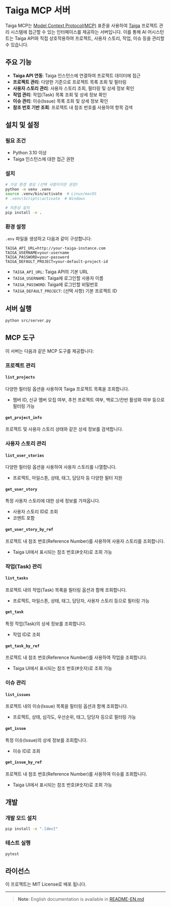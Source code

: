 # Taiga MCP 서버

Taiga MCP는 [Model Context Protocol(MCP)](https://github.com/modelcontextprotocol) 표준을 사용하여 [Taiga](https://www.taiga.io/) 프로젝트 관리 시스템에 접근할 수 있는 인터페이스를 제공하는 서버입니다. 이를 통해 AI 어시스턴트는 Taiga API와 직접 상호작용하여 프로젝트, 사용자 스토리, 작업, 이슈 등을 관리할 수 있습니다.

## 주요 기능

- **Taiga API 연동**: Taiga 인스턴스에 연결하여 프로젝트 데이터에 접근
- **프로젝트 관리**: 다양한 기준으로 프로젝트 목록 조회 및 필터링
- **사용자 스토리 관리**: 사용자 스토리 조회, 필터링 및 상세 정보 확인
- **작업 관리**: 작업(Task) 목록 조회 및 상세 정보 확인
- **이슈 관리**: 이슈(Issue) 목록 조회 및 상세 정보 확인
- **참조 번호 기반 조회**: 프로젝트 내 참조 번호를 사용하여 항목 검색

## 설치 및 설정

### 필요 조건

- Python 3.10 이상
- Taiga 인스턴스에 대한 접근 권한

### 설치

```bash
# 가상 환경 생성 (선택 사항이지만 권장)
python -m venv .venv
source .venv/bin/activate  # Linux/macOS
# .venv\Scripts\activate  # Windows

# 의존성 설치
pip install -e .
```

### 환경 설정

`.env` 파일을 생성하고 다음과 같이 구성합니다:

```
TAIGA_API_URL=http://your-taiga-instance.com
TAIGA_USERNAME=your-username
TAIGA_PASSWORD=your-password
TAIGA_DEFAULT_PROJECT=your-default-project-id
```

- `TAIGA_API_URL`: Taiga API의 기본 URL
- `TAIGA_USERNAME`: Taiga에 로그인할 사용자 이름
- `TAIGA_PASSWORD`: Taiga에 로그인할 비밀번호
- `TAIGA_DEFAULT_PROJECT`: (선택 사항) 기본 프로젝트 ID

## 서버 실행

```bash
python src/server.py
```

## MCP 도구

이 서버는 다음과 같은 MCP 도구를 제공합니다:

### 프로젝트 관리

#### `list_projects`

다양한 필터링 옵션을 사용하여 Taiga 프로젝트 목록을 조회합니다.
- 멤버 ID, 신규 멤버 모집 여부, 추천 프로젝트 여부, 백로그/칸반 활성화 여부 등으로 필터링 가능

#### `get_project_info`

프로젝트 및 사용자 스토리 상태와 같은 상세 정보를 검색합니다.

### 사용자 스토리 관리

#### `list_user_stories`

다양한 필터링 옵션을 사용하여 사용자 스토리를 나열합니다.
- 프로젝트, 마일스톤, 상태, 태그, 담당자 등 다양한 필터 지원

#### `get_user_story`

특정 사용자 스토리에 대한 상세 정보를 가져옵니다.
- 사용자 스토리 ID로 조회
- 코멘트 포함

#### `get_user_story_by_ref`

프로젝트 내 참조 번호(Reference Number)를 사용하여 사용자 스토리를 조회합니다.
- Taiga UI에서 표시되는 참조 번호(#숫자)로 조회 가능

### 작업(Task) 관리

#### `list_tasks`

프로젝트 내의 작업(Task) 목록을 필터링 옵션과 함께 조회합니다.
- 프로젝트, 마일스톤, 상태, 태그, 담당자, 사용자 스토리 등으로 필터링 가능

#### `get_task`

특정 작업(Task)의 상세 정보를 조회합니다.
- 작업 ID로 조회

#### `get_task_by_ref`

프로젝트 내 참조 번호(Reference Number)를 사용하여 작업을 조회합니다.
- Taiga UI에서 표시되는 참조 번호(#숫자)로 조회 가능

### 이슈 관리

#### `list_issues`

프로젝트 내의 이슈(Issue) 목록을 필터링 옵션과 함께 조회합니다.
- 프로젝트, 상태, 심각도, 우선순위, 태그, 담당자 등으로 필터링 가능

#### `get_issue`

특정 이슈(Issue)의 상세 정보를 조회합니다.
- 이슈 ID로 조회

#### `get_issue_by_ref`

프로젝트 내 참조 번호(Reference Number)를 사용하여 이슈를 조회합니다.
- Taiga UI에서 표시되는 참조 번호(#숫자)로 조회 가능

## 개발

### 개발 모드 설치

```bash
pip install -e ".[dev]"
```

### 테스트 실행

```bash
pytest
```

## 라이선스

이 프로젝트는 MIT License로 배포 됩니다.

---

> **Note**: English documentation is available in [README-EN.md](README-EN.md)